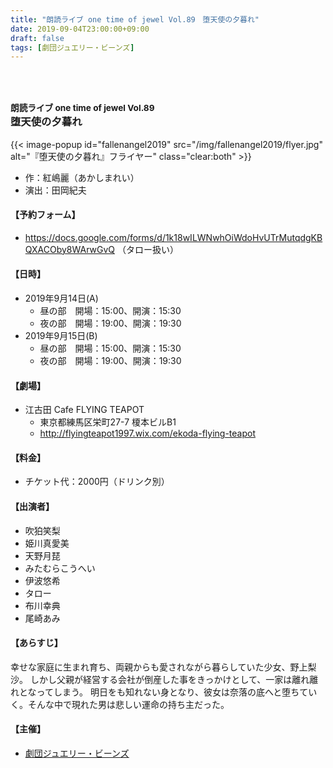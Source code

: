 ```yaml
---
title: "朗読ライブ one time of jewel Vol.89　堕天使の夕暮れ"
date: 2019-09-04T23:00:00+09:00
draft: false
tags: [劇団ジュエリー・ビーンズ]
---
```


<h3 id="fallenangel2019" class="text-center"><br><br><small>朗読ライブ one time of jewel Vol.89</small><br>堕天使の夕暮れ</h3>

{{< image-popup id="fallenangel2019" src="/img/fallenangel2019/flyer.jpg" alt="『堕天使の夕暮れ』フライヤー" class="clear:both" >}}

* 作：紅嶋麗（あかしまれい）
* 演出：田岡紀夫

#### 【予約フォーム】

* https://docs.google.com/forms/d/1k18wILWNwhOiWdoHvUTrMutqdgKBQXACOby8WArwGvQ （タロー扱い）

#### 【日時】

* 2019年9月14日(A)
    * 昼の部　開場：15:00、開演：15:30
    * 夜の部　開場：19:00、開演：19:30
* 2019年9月15日(B)
    * 昼の部　開場：15:00、開演：15:30
    * 夜の部　開場：19:00、開演：19:30

#### 【劇場】

* 江古田 Cafe FLYING TEAPOT
    * 東京都練馬区栄町27-7 榎本ビルB1
    * http://flyingteapot1997.wix.com/ekoda-flying-teapot

#### 【料金】

* チケット代：2000円（ドリンク別）

#### 【出演者】

* 吹狛笑梨
* 姫川真愛美
* 天野月琵
* みたむらこうへい
* 伊波悠希
* タロー
* 布川幸典
* 尾崎あみ

#### 【あらすじ】

幸せな家庭に生まれ育ち、両親からも愛されながら暮らしていた少女、野上梨沙。
しかし父親が経営する会社が倒産した事をきっかけとして、一家は離れ離れとなってしまう。
明日をも知れない身となり、彼女は奈落の底へと堕ちていく。そんな中で現れた男は悲しい運命の持ち主だった。

#### 【主催】

* [劇団ジュエリー・ビーンズ](https://www.jewelrybeans.net/)


